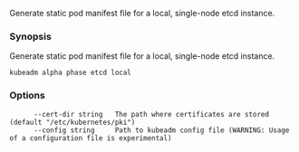 
Generate static pod manifest file for a local, single-node etcd instance.

### Synopsis


Generate static pod manifest file for a local, single-node etcd instance.

```
kubeadm alpha phase etcd local
```

### Options

```
      --cert-dir string   The path where certificates are stored (default "/etc/kubernetes/pki")
      --config string     Path to kubeadm config file (WARNING: Usage of a configuration file is experimental)
```

